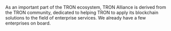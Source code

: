 As an important part of the TRON ecosystem, TRON Alliance is derived from the TRON community, dedicated to helping TRON to apply its blockchain solutions to the field of enterprise services. We already have a few enterprises on board. 
